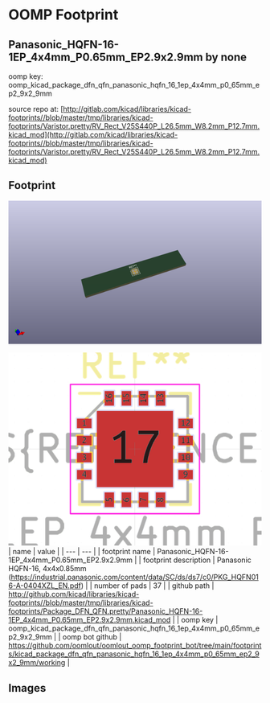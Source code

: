 # OOMP Footprint  
## Panasonic_HQFN-16-1EP_4x4mm_P0.65mm_EP2.9x2.9mm  by none  
  
oomp key: oomp_kicad_package_dfn_qfn_panasonic_hqfn_16_1ep_4x4mm_p0_65mm_ep2_9x2_9mm  
  
source repo at: [http://gitlab.com/kicad/libraries/kicad-footprints//blob/master/tmp/libraries/kicad-footprints/Varistor.pretty/RV_Rect_V25S440P_L26.5mm_W8.2mm_P12.7mm.kicad_mod](http://gitlab.com/kicad/libraries/kicad-footprints//blob/master/tmp/libraries/kicad-footprints/Varistor.pretty/RV_Rect_V25S440P_L26.5mm_W8.2mm_P12.7mm.kicad_mod)  
## Footprint  
  
[![working_kicad_pcb_3d.png](working_kicad_pcb_3d_600.png)](working_kicad_pcb_3d.png)  
  
[![working.png](working_600.png)](working.png)  
| name | value | 
| --- | --- | 
| footprint name | Panasonic_HQFN-16-1EP_4x4mm_P0.65mm_EP2.9x2.9mm | 
| footprint description | Panasonic HQFN-16, 4x4x0.85mm (https://industrial.panasonic.com/content/data/SC/ds/ds7/c0/PKG_HQFN016-A-0404XZL_EN.pdf) | 
| number of pads | 37 | 
| github path | http://github.com/kicad/libraries/kicad-footprints//blob/master/tmp/libraries/kicad-footprints/Package_DFN_QFN.pretty/Panasonic_HQFN-16-1EP_4x4mm_P0.65mm_EP2.9x2.9mm.kicad_mod | 
| oomp key | oomp_kicad_package_dfn_qfn_panasonic_hqfn_16_1ep_4x4mm_p0_65mm_ep2_9x2_9mm | 
| oomp bot github | https://github.com/oomlout/oomlout_oomp_footprint_bot/tree/main/footprints/kicad_package_dfn_qfn_panasonic_hqfn_16_1ep_4x4mm_p0_65mm_ep2_9x2_9mm/working | 
## Images  
